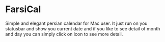 # FarsiCal

Simple and elegant persian calendar for Mac user.
It just run on you statusbar and show you current date and if you
like to see detail of month and day you can simply click on icon to see more detail.
